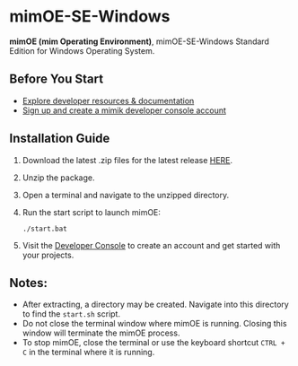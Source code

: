 
# mimOE-SE-Windows

**mimOE (mim Operating Environment)**, mimOE-SE-Windows Standard Edition for Windows Operating System.

## Before You Start

- [Explore developer resources & documentation](https://developer.mimik.com)
- [Sign up and create a mimik developer console account](https://developer.mimik.com/console/create_account)

## Installation Guide

1. Download the latest .zip files for the latest release [HERE](https://github.com/mim-OE/mimOE-SE-Windows/releases).
2. Unzip the package.
3. Open a terminal and navigate to the unzipped directory.
4. Run the start script to launch mimOE:

   ```
   ./start.bat
   ```

5. Visit the [Developer Console](https://developer.mimik.com/console/create_account) to create an account and get started with your projects.

## Notes:

- After extracting, a directory may be created. Navigate into this directory to find the `start.sh` script.
- Do not close the terminal window where mimOE is running. Closing this window will terminate the mimOE process.
- To stop mimOE, close the terminal or use the keyboard shortcut `CTRL + C` in the terminal where it is running.
